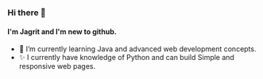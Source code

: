 ### Hi there 👋
#### I'm Jagrit and I'm new to github.
- 🌱 I’m currently learning Java and advanced web development concepts.
- ✨ I currently have knowledge of Python and can build Simple and responsive web pages.

<!--
**jagritvats/jagritvats** is a ✨ _special_ ✨ repository because its `README.md` (this file) appears on your GitHub profile.

Here are some ideas to get you started:

- 🔭 I’m currently working on ...

- 👯 I’m looking to collaborate on ...
- 🤔 I’m looking for help with ...
- 💬 Ask me about ...
- 📫 How to reach me: ...
- 😄 Pronouns: ...
- ⚡ Fun fact: ...
-->
